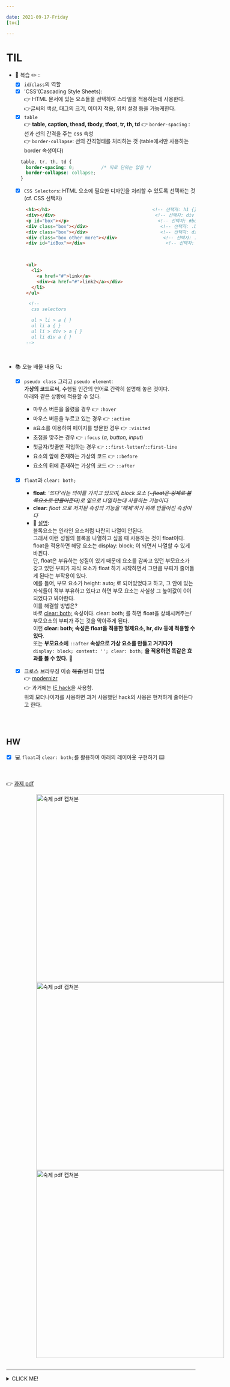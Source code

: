 ```yaml
---

date: 2021-09-17-Friday
[toc]

---
```


# TIL 
- 📝 복습 ✏️ : 
  - [x] `id`/`class`의 역할 
  - [x] 'CSS'(Cascading Style Sheets):      
  👉 HTML 문서에 있는 요소들을 선택하여 스타일을 적용하는데 사용한다.      
  👉글씨의 색상, 태그의 크기, 이미지 적용, 위치 설정 등을 가능케한다. 
  - [x] `table`   
  👉 **table, caption, thead, tbody, tfoot, tr, th, td**
  👉 `border-spacing` : 선과 선의 간격을 주는 css 속성  
  👉 `border-collapse`: 선의 간격형태를 처리하는 것 (table에서만 사용하는 border 속성이다)
  ```css
    table, tr, th, td {
      border-spacing: 0;          /* 따로 단위는 없음 */
      border-collapse: collapse;
    }
  ```     
  - [x] `CSS Selectors`: HTML 요소에 필요한 디자인을 처리할 수 있도록 선택하는 것 (cf. CSS 선택자)
  ```html
      <h1></h1>                                      <!-- 선택자: h1 {}-->
      <div></div>                                     <!-- 선택자: div {} -->
      <p id="box"></p>                                 <!-- 선택자: #box {} -->
      <div class="box"></div>                           <!-- 선택자: .box {} -->
      <div class="box"></div>                           <!-- 선택자: div.box {} -->
      <div class="box other more"></div>                 <!-- 선택자: .box {}   .other{}   .more{} -> 셋다 전부 okay! -->
      <div id="idBox"></div>                              <!-- 선택자: #idBox {} -->


 
      <ul>
        <li>
          <a href="#">link</a>
          <div><a href="#">link2</a></div>
        </li>
      </ul>

       <!-- 
        css selectors

        ul > li > a { }
        ul li a { }
        ul li > div > a { }
        ul li div a { }
      -->
  ```

<br />

- 📚 오늘 배울 내용 🔍:     
  - [x] `pseudo class` 그리고 `pseudo element`:     
  **가상의 코드**로써, 수행될 인간의 언어로 간략히 설명해 놓은 것이다.     
  아래와 같은 상황에 적용할 수 있다.    
    - 마우스 버튼을 올렸을 경우 👉 `:hover`
    - 마우스 버튼을 누르고 있는 경우 👉 `:active`
    - a요소를 이용하여 페이지를 방문한 경우 👉 `:visited`
    - 초점을 맞추는 경우 👉 `:focus` (_a, button, input_)
    - 첫글자/첫줄만 작업하는 경우 👉 `::first-letter`/`::first-line`
    - 요소의 앞에 존재하는 가상의 코드 👉 `::before`
    - 요소의 뒤에 존재하는 가상의 코드 👉 `::after`
  - [x] `float`과 `clear: both;`
    - **float**: _'뜨다'라는 의미를 가지고 있으며, block 요소 (~~~float은 강제로 블록요소로 만들어준다~~)로 옆으로 나열하는데 사용하는 기능이다_
    - **clear**: _float 으로 저치된 속성의 기능을 '해제'하기 위해 만들어진 속성이다_
    - 📍 <u>설명</u>:     
    블록요소는 인라인 요소처럼 나란히 나열이 안된다.     
    그래서 이런 성질의 블록을 나열하고 싶을 때 사용하는 것이 float이다.     
    float을 적용하면 해당 요소는 display: block; 이 되면서 나열할 수 있게 바뀐다.   
    단, float은 부유하는 성질이 있기 때문에 요소를 감싸고 있던 부모요소가 갖고 있던 부피가 자식 요소가 float 하기 시작하면서 그만큼 부피가 줄어들게 된다는 부작용이 있다.    
    예를 들어, 부모 요소가 height: auto; 로 되어있었다고 하고, 그 안에 있는 자식들이 적부 부유하고 있다고 하면 부모 요소는 사실상 그 높이값이 0이 되었다고 봐야한다.      
    이를 해결할 방법은?    
    바로 <u>clear: both;</u> 속성이다. clear: both; 를 하면 float을 상쇄시켜주는/부모요소의 부피가 주는 것을 막아주게 된다.           
    이런 **clear: both; 속성은 float을 적용한 형제요소, hr, div 등에 적용할 수 있다**.          
    또는 **부모요소에** `::after` **속성으로 가상 요소를 만들고 거기다가** `display: block; content: ''; clear: both;` **을 적용하면 똑같은 효과를 볼 수 있다.**
    📍  
  - [x] 크로스 브라우징 이슈 ~~해결~~/완화 방법     
  👉 [modernizr](https://modernizr.com/)    
  👉 과거에는 [IE hack](https://www.biew.co.kr/entry/CSS-%ED%95%B5hack-%EC%A0%95%EB%A6%AC)을 사용함.    
  위의 모더나이저를 사용하면 과거 사용했던 hack의 사용은 현저하게 줄어든다고 한다.   


<br /> 
<br />

## HW
- [x] 💻 `float`과 `clear: both;`를 활용하여 아래의 레이아웃 구현하기 ⌨️    

<br />
 
👉 [과제 pdf](https://github.com/ekfka4863/frontEndCource_210901/blob/main/source/14%EA%B0%95_layout_%EA%B8%B0%EB%B3%B8.pdf)

<img src="./images/float_layout_1.png" alt="숙제 pdf 캡쳐본" width="500px" style="padding-left:80px;" />

<br /> 

<img src="./images/float_layout_2.png" alt="숙제 pdf 캡쳐본" width="500px" style="padding-left:80px;" />

<br /> 

<img src="./images/float_layout_3.png" alt="숙제 pdf 캡쳐본" width="500px" style="padding-left:80px;" />

<br /> 
<br />

---

<details>
<summary>CLICK ME!</summary>  

- cf.  
  - https://modernizr.com/
  - https://webclub.tistory.com/256      
  (cf. 모더나이저란? 브라우저 간의 호환성을 유지시켜주는 모더나이저의 적용 방법)
  - https://stackoverflow.com/questions/6724515/what-is-the-purpose-of-the-html-no-js-class
  - https://goddino.tistory.com/66
  - [과제 pdf](https://github.com/ekfka4863/frontEndCource_210901/blob/main/source/14%EA%B0%95_layout_%EA%B8%B0%EB%B3%B8.pdf)

</detials>  



